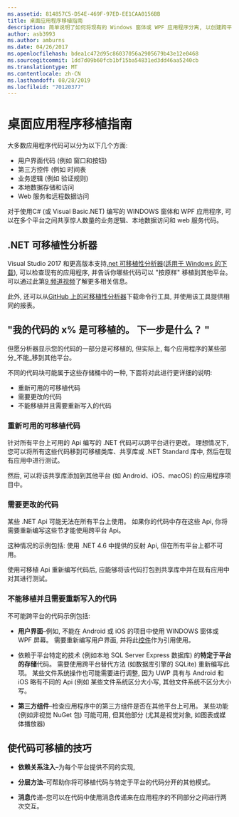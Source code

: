 ```yaml
---
ms.assetid: 814857C5-D54E-469F-97ED-EE1CAA0156BB
title: 桌面应用程序移植指南
description: 简单说明了如何将现有的 Windows 窗体或 WPF 应用程序分离, 以创建跨平台应用程序, 以便在 macOS、iOS、Android 和 UWP/Windows 10 上运行。
author: asb3993
ms.author: amburns
ms.date: 04/26/2017
ms.openlocfilehash: bdea1c472d95c86037056a2905679b43e12e0468
ms.sourcegitcommit: 1dd7d09b60fcb1bf15ba54831ed3dd46aa5240cb
ms.translationtype: MT
ms.contentlocale: zh-CN
ms.lasthandoff: 08/28/2019
ms.locfileid: "70120377"
---
```

# <a name="desktop-app-porting-guidance"></a>桌面应用程序移植指南

大多数应用程序代码可以分为以下几个方面:

- 用户界面代码 (例如 窗口和按钮)
- 第三方控件 (例如 时间表
- 业务逻辑 (例如 验证规则)
- 本地数据存储和访问
- Web 服务和远程数据访问

对于使用C# (或 Visual Basic.NET) 编写的 WINDOWS 窗体和 WPF 应用程序, 可以在多个平台之间共享惊人数量的业务逻辑、本地数据访问和 web 服务代码。

## <a name="net-portability-analyzer"></a>.NET 可移植性分析器

Visual Studio 2017 和更高版本支持[.net 可移植性分析器](https://docs.microsoft.com/dotnet/articles/standard/portability-analyzer)([适用于 Windows 的下载](https://marketplace.visualstudio.com/items?itemName=ConnieYau.NETPortabilityAnalyzer)), 可以检查现有的应用程序, 并告诉你哪些代码可以 "按原样" 移植到其他平台。 可以通过此第[9 频道视频](https://channel9.msdn.com/Blogs/Seth-Juarez/A-Brief-Look-at-the-NET-Portability-Analyzer)了解更多相关信息。

此外, 还可以从[GitHub 上的可移植性分析器](https://github.com/Microsoft/dotnet-apiport)下载命令行工具, 并使用该工具提供相同的报表。

## <a name="x-of-my-code-is-portable-what-next"></a>"我的代码的 x% 是可移植的。 下一步是什么？ "

但愿分析器显示您的代码的一部分是可移植的, 但实际上, 每个应用程序的某些部分_不能_移到其他平台。

不同的代码块可能属于这些存储桶中的一种, 下面将对此进行更详细的说明:

- 重新可用的可移植代码
- 需要更改的代码
- 不能移植并且需要重新写入的代码

### <a name="re-useable-portable-code"></a>重新可用的可移植代码

针对所有平台上可用的 Api 编写的 .NET 代码可以跨平台进行更改。 理想情况下, 您可以将所有这些代码移到可移植类库、共享库或 .NET Standard 库中, 然后在现有应用中进行测试。

然后, 可以将该共享库添加到其他平台 (如 Android、iOS、macOS) 的应用程序项目中。

### <a name="code-that-requires-changes"></a>需要更改的代码

某些 .NET Api 可能无法在所有平台上使用。 如果你的代码中存在这些 Api, 你将需要重新编写这些节才能使用跨平台 Api。

这种情况的示例包括: 使用 .NET 4.6 中提供的反射 Api, 但在所有平台上都不可用。

使用可移植 Api 重新编写代码后, 应能够将该代码打包到共享库中并在现有应用中对其进行测试。

### <a name="code-that-isnt-portable-and-requires-a-re-write"></a>不能移植并且需要重新写入的代码

不可能跨平台的代码示例包括:

- **用户界面**–例如, 不能在 Android 或 iOS 的项目中使用 WINDOWS 窗体或 WPF 屏幕。 需要重新编写用户界面, 并将此[控件](~/cross-platform/desktop/controls/index.md)作为引用使用。

- 依赖于平台特定的技术 (例如本地 SQL Server Express 数据库) 的**特定于平台的存储**代码。 需要使用跨平台替代方法 (如数据库引擎的 SQLite) 重新编写此项。
某些文件系统操作也可能需要进行调整, 因为 UWP 具有与 Android 和 iOS 略有不同的 Api (例如 某些文件系统区分大小写, 其他文件系统不区分大小写。

- **第三方组件**–检查应用程序中的第三方组件是否在其他平台上可用。 某些功能 (例如非视觉 NuGet 包) 可能可用, 但其他部分 (尤其是视觉对象, 如图表或媒体播放器)

## <a name="tips-for-making-code-portable"></a>使代码可移植的技巧

- **依赖关系注入**–为每个平台提供不同的实现,

- **分层方法**–可帮助你将可移植代码与特定于平台的代码分开的其他模式。

- **消息**传递–您可以在代码中使用消息传递来在应用程序的不同部分之间进行两次交互。
